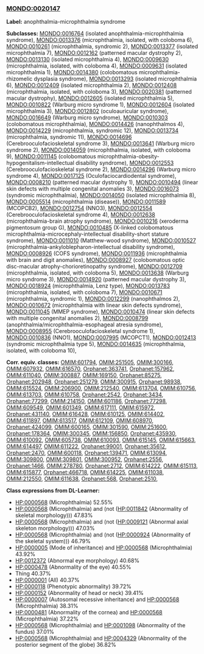 
### [MONDO:0020147](http://purl.obolibrary.org/obo/MONDO_0020147)
**Label:** anophthalmia-microphthalmia syndrome

**Subclasses:** [MONDO:0016764](http://purl.obolibrary.org/obo/MONDO_0016764) (isolated anophthalmia-microphthalmia syndrome), [MONDO:0013376](http://purl.obolibrary.org/obo/MONDO_0013376) (microphthalmia, isolated, with coloboma 6), [MONDO:0010261](http://purl.obolibrary.org/obo/MONDO_0010261) (microphthalmia, syndromic 2), [MONDO:0013377](http://purl.obolibrary.org/obo/MONDO_0013377) (isolated microphthalmia 7), [MONDO:0012162](http://purl.obolibrary.org/obo/MONDO_0012162) (patterned macular dystrophy 2), [MONDO:0013130](http://purl.obolibrary.org/obo/MONDO_0013130) (isolated microphthalmia 4), [MONDO:0009630](http://purl.obolibrary.org/obo/MONDO_0009630) (microphthalmia, isolated, with coloboma 4), [MONDO:0009631](http://purl.obolibrary.org/obo/MONDO_0009631) (isolated microphthalmia 1), [MONDO:0014380](http://purl.obolibrary.org/obo/MONDO_0014380) (colobomatous microphthalmia-rhizomelic dysplasia syndrome), [MONDO:0013293](http://purl.obolibrary.org/obo/MONDO_0013293) (isolated microphthalmia 6), [MONDO:0012409](http://purl.obolibrary.org/obo/MONDO_0012409) (isolated microphthalmia 2), [MONDO:0012408](http://purl.obolibrary.org/obo/MONDO_0012408) (microphthalmia, isolated, with coloboma 3), [MONDO:0020381](http://purl.obolibrary.org/obo/MONDO_0020381) (patterned macular dystrophy), [MONDO:0012605](http://purl.obolibrary.org/obo/MONDO_0012605) (isolated microphthalmia 5), [MONDO:0010822](http://purl.obolibrary.org/obo/MONDO_0010822) (Warburg micro syndrome 1), [MONDO:0012604](http://purl.obolibrary.org/obo/MONDO_0012604) (isolated microphthalmia 3), [MONDO:0012802](http://purl.obolibrary.org/obo/MONDO_0012802) (oculoauricular syndrome), [MONDO:0016649](http://purl.obolibrary.org/obo/MONDO_0016649) (Warburg micro syndrome), [MONDO:0010303](http://purl.obolibrary.org/obo/MONDO_0010303) (colobomatous microphthalmia), [MONDO:0014426](http://purl.obolibrary.org/obo/MONDO_0014426) (nanophthalmos 4), [MONDO:0014229](http://purl.obolibrary.org/obo/MONDO_0014229) (microphthalmia, syndromic 12), [MONDO:0013734](http://purl.obolibrary.org/obo/MONDO_0013734) (microphthalmia, syndromic 11), [MONDO:0014696](http://purl.obolibrary.org/obo/MONDO_0014696) (Cerebrooculofacioskeletal syndrome 3), [MONDO:0013641](http://purl.obolibrary.org/obo/MONDO_0013641) (Warburg micro syndrome 2), [MONDO:0014059](http://purl.obolibrary.org/obo/MONDO_0014059) (microphthalmia, isolated, with coloboma 9), [MONDO:0011145](http://purl.obolibrary.org/obo/MONDO_0011145) (colobomatous microphthalmia-obesity-hypogenitalism-intellectual disability syndrome), [MONDO:0012553](http://purl.obolibrary.org/obo/MONDO_0012553) (Cerebrooculofacioskeletal syndrome 2), [MONDO:0014296](http://purl.obolibrary.org/obo/MONDO_0014296) (Warburg micro syndrome 4), [MONDO:0017125](http://purl.obolibrary.org/obo/MONDO_0017125) (Oculofaciocardiodental syndrome), [MONDO:0008210](http://purl.obolibrary.org/obo/MONDO_0008210) (patterned macular dystrophy 1), [MONDO:0010494](http://purl.obolibrary.org/obo/MONDO_0010494) (linear skin defects with multiple congenital anomalies 3), [MONDO:0016073](http://purl.obolibrary.org/obo/MONDO_0016073) (syndromic microphthalmia), [MONDO:0014050](http://purl.obolibrary.org/obo/MONDO_0014050) (isolated microphthalmia 8), [MONDO:0005514](http://purl.obolibrary.org/obo/MONDO_0005514) (microphthalmia (disease)), [MONDO:0011589](http://purl.obolibrary.org/obo/MONDO_0011589) (MCOPCB2), [MONDO:0012754](http://purl.obolibrary.org/obo/MONDO_0012754) (NNO3), [MONDO:0012554](http://purl.obolibrary.org/obo/MONDO_0012554) (Cerebrooculofacioskeletal syndrome 4), [MONDO:0012638](http://purl.obolibrary.org/obo/MONDO_0012638) (microphthalmia-brain atrophy syndrome), [MONDO:0010216](http://purl.obolibrary.org/obo/MONDO_0010216) (xeroderma pigmentosum group G), [MONDO:0010485](http://purl.obolibrary.org/obo/MONDO_0010485) (X-linked colobomatous microphthalmia-microcephaly-intellectual disability-short stature syndrome), [MONDO:0011010](http://purl.obolibrary.org/obo/MONDO_0011010) (Matthew-wood syndrome), [MONDO:0010527](http://purl.obolibrary.org/obo/MONDO_0010527) (microphthalmia-ankyloblepharon-intellectual disability syndrome), [MONDO:0008926](http://purl.obolibrary.org/obo/MONDO_0008926) (COFS syndrome), [MONDO:0011936](http://purl.obolibrary.org/obo/MONDO_0011936) (microphthalmia with brain and digit anomalies), [MONDO:0008927](http://purl.obolibrary.org/obo/MONDO_0008927) (colobomatous optic disc-macular atrophy-chorioretinopathy syndrome), [MONDO:0012709](http://purl.obolibrary.org/obo/MONDO_0012709) (microphthalmia, isolated, with coloboma 5), [MONDO:0013638](http://purl.obolibrary.org/obo/MONDO_0013638) (Warburg micro syndrome 3), [MONDO:0014920](http://purl.obolibrary.org/obo/MONDO_0014920) (patterned macular dystrophy 3), [MONDO:0018924](http://purl.obolibrary.org/obo/MONDO_0018924) (microphthalmia, Lenz type), [MONDO:0013783](http://purl.obolibrary.org/obo/MONDO_0013783) (microphthalmia, isolated, with coloboma 7), [MONDO:0010671](http://purl.obolibrary.org/obo/MONDO_0010671) (microphthalmia, syndromic 1), [MONDO:0012299](http://purl.obolibrary.org/obo/MONDO_0012299) (nanophthalmos 2), [MONDO:0010672](http://purl.obolibrary.org/obo/MONDO_0010672) (microphthalmia with linear skin defects syndrome), [MONDO:0011045](http://purl.obolibrary.org/obo/MONDO_0011045) (MMEP syndrome), [MONDO:0010474](http://purl.obolibrary.org/obo/MONDO_0010474) (linear skin defects with multiple congenital anomalies 2), [MONDO:0008799](http://purl.obolibrary.org/obo/MONDO_0008799) (anophthalmia/microphthalmia-esophageal atresia syndrome), [MONDO:0008955](http://purl.obolibrary.org/obo/MONDO_0008955) (Cerebrooculofacioskeletal syndrome 1), [MONDO:0010836](http://purl.obolibrary.org/obo/MONDO_0010836) (NNO1), [MONDO:0007995](http://purl.obolibrary.org/obo/MONDO_0007995) (MCOPCT1), [MONDO:0012413](http://purl.obolibrary.org/obo/MONDO_0012413) (syndromic microphthalmia type 5), [MONDO:0014635](http://purl.obolibrary.org/obo/MONDO_0014635) (microphthalmia, isolated, with coloboma 10), 

**Corr. equiv. classes:** [OMIM:601794](http://purl.obolibrary.org/obo/OMIM_601794), [OMIM:251505](http://purl.obolibrary.org/obo/OMIM_251505), [OMIM:300166](http://purl.obolibrary.org/obo/OMIM_300166), [OMIM:607932](http://purl.obolibrary.org/obo/OMIM_607932), [OMIM:616570](http://purl.obolibrary.org/obo/OMIM_616570), [Orphanet:363741](http://www.orpha.net/ORDO/Orphanet_363741), [Orphanet:157962](http://www.orpha.net/ORDO/Orphanet_157962), [OMIM:611040](http://purl.obolibrary.org/obo/OMIM_611040), [OMIM:300887](http://purl.obolibrary.org/obo/OMIM_300887), [OMIM:169150](http://purl.obolibrary.org/obo/OMIM_169150), [Orphanet:85275](http://www.orpha.net/ORDO/Orphanet_85275), [Orphanet:202948](http://www.orpha.net/ORDO/Orphanet_202948), [Orphanet:251279](http://www.orpha.net/ORDO/Orphanet_251279), [OMIM:300915](http://purl.obolibrary.org/obo/OMIM_300915), [Orphanet:98938](http://www.orpha.net/ORDO/Orphanet_98938), [OMIM:615524](http://purl.obolibrary.org/obo/OMIM_615524), [OMIM:206900](http://purl.obolibrary.org/obo/OMIM_206900), [OMIM:212540](http://purl.obolibrary.org/obo/OMIM_212540), [OMIM:613704](http://purl.obolibrary.org/obo/OMIM_613704), [OMIM:610756](http://purl.obolibrary.org/obo/OMIM_610756), [OMIM:613703](http://purl.obolibrary.org/obo/OMIM_613703), [OMIM:610758](http://purl.obolibrary.org/obo/OMIM_610758), [Orphanet:2542](http://www.orpha.net/ORDO/Orphanet_2542), [Orphanet:3434](http://www.orpha.net/ORDO/Orphanet_3434), [Orphanet:77299](http://www.orpha.net/ORDO/Orphanet_77299), [OMIM:214150](http://purl.obolibrary.org/obo/OMIM_214150), [OMIM:601186](http://purl.obolibrary.org/obo/OMIM_601186), [Orphanet:77298](http://www.orpha.net/ORDO/Orphanet_77298), [OMIM:609549](http://purl.obolibrary.org/obo/OMIM_609549), [OMIM:601349](http://purl.obolibrary.org/obo/OMIM_601349), [OMIM:617111](http://purl.obolibrary.org/obo/OMIM_617111), [OMIM:615972](http://purl.obolibrary.org/obo/OMIM_615972), [Orphanet:431140](http://www.orpha.net/ORDO/Orphanet_431140), [OMIM:616428](http://purl.obolibrary.org/obo/OMIM_616428), [OMIM:610125](http://purl.obolibrary.org/obo/OMIM_610125), [OMIM:614402](http://purl.obolibrary.org/obo/OMIM_614402), [OMIM:611897](http://purl.obolibrary.org/obo/OMIM_611897), [OMIM:613517](http://purl.obolibrary.org/obo/OMIM_613517), [OMIM:612109](http://purl.obolibrary.org/obo/OMIM_612109), [OMIM:608970](http://purl.obolibrary.org/obo/OMIM_608970), [Orphanet:424099](http://www.orpha.net/ORDO/Orphanet_424099), [OMIM:600165](http://purl.obolibrary.org/obo/OMIM_600165), [OMIM:301590](http://purl.obolibrary.org/obo/OMIM_301590), [OMIM:251600](http://purl.obolibrary.org/obo/OMIM_251600), [Orphanet:178364](http://www.orpha.net/ORDO/Orphanet_178364), [OMIM:300345](http://purl.obolibrary.org/obo/OMIM_300345), [OMIM:156850](http://purl.obolibrary.org/obo/OMIM_156850), [Orphanet:435930](http://www.orpha.net/ORDO/Orphanet_435930), [OMIM:610092](http://purl.obolibrary.org/obo/OMIM_610092), [OMIM:605738](http://purl.obolibrary.org/obo/OMIM_605738), [OMIM:610093](http://purl.obolibrary.org/obo/OMIM_610093), [OMIM:615145](http://purl.obolibrary.org/obo/OMIM_615145), [OMIM:615663](http://purl.obolibrary.org/obo/OMIM_615663), [OMIM:614497](http://purl.obolibrary.org/obo/OMIM_614497), [OMIM:611222](http://purl.obolibrary.org/obo/OMIM_611222), [Orphanet:99001](http://www.orpha.net/ORDO/Orphanet_99001), [Orphanet:35612](http://www.orpha.net/ORDO/Orphanet_35612), [Orphanet:2470](http://www.orpha.net/ORDO/Orphanet_2470), [OMIM:600118](http://purl.obolibrary.org/obo/OMIM_600118), [Orphanet:139471](http://www.orpha.net/ORDO/Orphanet_139471), [OMIM:613094](http://purl.obolibrary.org/obo/OMIM_613094), [OMIM:309800](http://purl.obolibrary.org/obo/OMIM_309800), [OMIM:309801](http://purl.obolibrary.org/obo/OMIM_309801), [OMIM:300952](http://purl.obolibrary.org/obo/OMIM_300952), [Orphanet:2556](http://www.orpha.net/ORDO/Orphanet_2556), [Orphanet:1466](http://www.orpha.net/ORDO/Orphanet_1466), [OMIM:278780](http://purl.obolibrary.org/obo/OMIM_278780), [Orphanet:2712](http://www.orpha.net/ORDO/Orphanet_2712), [OMIM:614222](http://purl.obolibrary.org/obo/OMIM_614222), [OMIM:615113](http://purl.obolibrary.org/obo/OMIM_615113), [OMIM:615877](http://purl.obolibrary.org/obo/OMIM_615877), [Orphanet:466718](http://www.orpha.net/ORDO/Orphanet_466718), [OMIM:614225](http://purl.obolibrary.org/obo/OMIM_614225), [OMIM:611038](http://purl.obolibrary.org/obo/OMIM_611038), [OMIM:212550](http://purl.obolibrary.org/obo/OMIM_212550), [OMIM:611638](http://purl.obolibrary.org/obo/OMIM_611638), [Orphanet:568](http://www.orpha.net/ORDO/Orphanet_568), [Orphanet:2510](http://www.orpha.net/ORDO/Orphanet_2510), 

**Class expressions from DL-Learner:**

- [HP:0000568](http://purl.obolibrary.org/obo/HP_0000568) (Microphthalmia) 52.55%
- [HP:0000568](http://purl.obolibrary.org/obo/HP_0000568) (Microphthalmia) and (not ([HP:0011842](http://purl.obolibrary.org/obo/HP_0011842) (Abnormality of skeletal morphology))) 47.83%
- [HP:0000568](http://purl.obolibrary.org/obo/HP_0000568) (Microphthalmia) and (not ([HP:0009121](http://purl.obolibrary.org/obo/HP_0009121) (Abnormal axial skeleton morphology))) 47.03%
- [HP:0000568](http://purl.obolibrary.org/obo/HP_0000568) (Microphthalmia) and (not ([HP:0000924](http://purl.obolibrary.org/obo/HP_0000924) (Abnormality of the skeletal system))) 46.79%
- [HP:0000005](http://purl.obolibrary.org/obo/HP_0000005) (Mode of inheritance) and [HP:0000568](http://purl.obolibrary.org/obo/HP_0000568) (Microphthalmia) 43.92%
- [HP:0012372](http://purl.obolibrary.org/obo/HP_0012372) (Abnormal eye morphology) 40.68%
- [HP:0000478](http://purl.obolibrary.org/obo/HP_0000478) (Abnormality of the eye) 40.55%
- Thing 40.37%
- [HP:0000001](http://purl.obolibrary.org/obo/HP_0000001) (All) 40.37%
- [HP:0000118](http://purl.obolibrary.org/obo/HP_0000118) (Phenotypic abnormality) 39.72%
- [HP:0000152](http://purl.obolibrary.org/obo/HP_0000152) (Abnormality of head or neck) 39.41%
- [HP:0000007](http://purl.obolibrary.org/obo/HP_0000007) (Autosomal recessive inheritance) and [HP:0000568](http://purl.obolibrary.org/obo/HP_0000568) (Microphthalmia) 38.31%
- [HP:0000481](http://purl.obolibrary.org/obo/HP_0000481) (Abnormality of the cornea) and [HP:0000568](http://purl.obolibrary.org/obo/HP_0000568) (Microphthalmia) 37.22%
- [HP:0000568](http://purl.obolibrary.org/obo/HP_0000568) (Microphthalmia) and [HP:0001098](http://purl.obolibrary.org/obo/HP_0001098) (Abnormality of the fundus) 37.01%
- [HP:0000568](http://purl.obolibrary.org/obo/HP_0000568) (Microphthalmia) and [HP:0004329](http://purl.obolibrary.org/obo/HP_0004329) (Abnormality of the posterior segment of the globe) 36.82%


